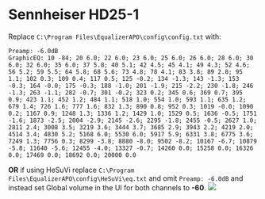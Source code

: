 # Sennheiser HD25-1
Replace `C:\Program Files\EqualizerAPO\config\config.txt` with:
```
Preamp: -6.0dB
GraphicEQ: 10 -84; 20 6.0; 22 6.0; 23 6.0; 25 6.0; 26 6.0; 28 6.0; 30 6.0; 32 6.0; 35 6.0; 37 5.8; 40 5.1; 42 4.5; 45 4.1; 49 4.3; 52 4.6; 56 5.2; 59 5.5; 64 5.8; 68 5.6; 73 4.8; 78 4.1; 83 3.8; 89 2.8; 95 1.1; 102 0.3; 109 0.4; 117 0.5; 125 -0.2; 134 -1.3; 143 -1.3; 153 -0.3; 164 -0.0; 175 -0.3; 188 -1.0; 201 -1.9; 215 -2.2; 230 -1.8; 246 -1.3; 263 -1.1; 282 -0.7; 301 -0.2; 323 0.2; 345 0.6; 369 0.7; 395 0.9; 423 1.1; 452 1.2; 484 1.1; 518 1.0; 554 1.0; 593 1.1; 635 1.2; 679 1.4; 726 1.6; 777 1.6; 832 1.3; 890 0.8; 952 0.3; 1019 -0.0; 1090 0.2; 1167 0.9; 1248 1.3; 1336 1.2; 1429 1.0; 1529 0.5; 1636 -0.5; 1751 -1.6; 1873 -2.5; 2004 -2.9; 2145 -2.6; 2295 -1.8; 2455 -0.5; 2627 1.0; 2811 2.4; 3008 3.5; 3219 3.6; 3444 3.7; 3685 2.9; 3943 2.2; 4219 2.0; 4514 3.4; 4830 5.2; 5168 6.0; 5530 6.0; 5917 5.9; 6331 3.8; 6775 3.6; 7249 1.3; 7756 0.3; 8299 -3.8; 8880 -8.0; 9502 -8.2; 10167 -6.7; 10879 -5.8; 11640 -5.6; 12455 -4.0; 13327 -0.7; 14260 0.0; 15258 0.0; 16326 0.0; 17469 0.0; 18692 0.0; 20000 0.0
```
**OR** if using HeSuVi replace `C:\Program Files\EqualizerAPO\config\HeSuVi\eq.txt` and omit `Preamp: -6.0dB` and instead set Global volume in the UI for both channels to **-60**.
![](https://raw.githubusercontent.com/jaakkopasanen/AutoEq/master/results/Sonoma%20Model%20One/headphoncecom/onear/Sennheiser%20HD25-1/Sennheiser%20HD25-1.png)